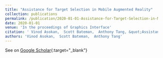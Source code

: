 ```yaml
---
title: "Assistance for Target Selection in Mobile Augmented Reality"
collection: publications
permalink: /publication/2020-01-01-Assistance-for-Target-Selection-in-Mobile-Augmented-Reality
date: 2020-01-01
venue: 'In the proceedings of Graphics Interface'
citation: ' Vinod Asokan,  Scott Bateman,  Anthony Tang, &quot;Assistance for Target Selection in Mobile Augmented Reality.&quot; In the proceedings of Graphics Interface, 2020.'
authors: 'Vinod Asokan,  Scott Bateman,  Anthony Tang'
---
```

See on [Google Scholar](https://scholar.google.com/scholar?q=Assistance+for+Target+Selection+in+Mobile+Augmented+Reality){:target="_blank"}